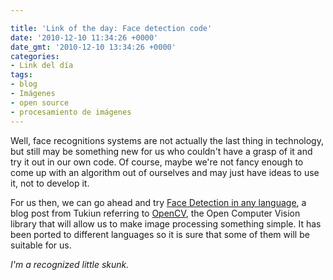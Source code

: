 ```yaml
---

title: 'Link of the day: Face detection code'
date: '2010-12-10 11:34:26 +0000'
date_gmt: '2010-12-10 13:34:26 +0000'
categories:
- Link del día
tags:
- blog
- Imágenes
- open source
- procesamiento de imágenes
---
```


Well, face recognitions systems are not actually the last thing in technology, but still may be something new for us who couldn't have a grasp of it and try it out in our own code. Of course, maybe we're not fancy enough to come up with an algorithm out of ourselves and may just have ideas to use it, not to develop it.

For us then, we can go ahead and try [Face Detection in any language](http://www.tutkiun.com/2010/12/face-detection-in-any-language.html), a blog post from Tukiun referring to [OpenCV](http://opencv.willowgarage.com/wiki/), the Open Computer Vision library that will allow us to make image processing something simple. It has been ported to different languages so it is sure that some of them will be suitable for us.

_I'm a recognized little skunk._
